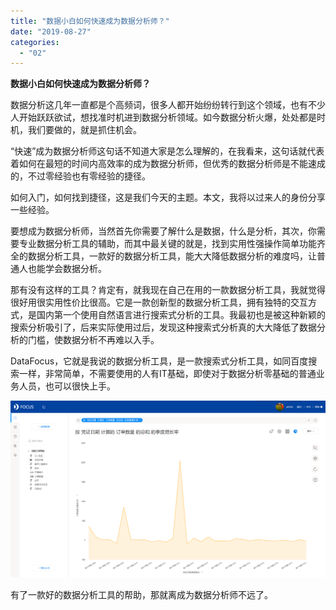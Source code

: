 ```yaml
---
title: "数据小白如何快速成为数据分析师？"
date: "2019-08-27"
categories: 
  - "02"
---
```


**数据小白如何快速成为数据分析师？**

数据分析这几年一直都是个高频词，很多人都开始纷纷转行到这个领域，也有不少人开始跃跃欲试，想找准时机进到数据分析领域。如今数据分析火爆，处处都是时机，我们要做的，就是抓住机会。

“快速”成为数据分析师这句话不知道大家是怎么理解的，在我看来，这句话就代表着如何在最短的时间内高效率的成为数据分析师，但优秀的数据分析师是不能速成的，不过零经验也有零经验的捷径。

如何入门，如何找到捷径，这是我们今天的主题。本文，我将以过来人的身份分享一些经验。

要想成为数据分析师，当然首先你需要了解什么是数据，什么是分析，其次，你需要专业数据分析工具的辅助，而其中最关键的就是，找到实用性强操作简单功能齐全的数据分析工具，一款好的数据分析工具，能大大降低数据分析的难度吗，让普通人也能学会数据分析。

那有没有这样的工具？肯定有，就我现在自己在用的一款数据分析工具，我就觉得很好用很实用性价比很高。它是一款创新型的数据分析工具，拥有独特的交互方式，是国内第一个使用自然语言进行搜索式分析的工具。我最初也是被这种新颖的搜索分析吸引了，后来实际使用过后，发现这种搜索式分析真的大大降低了数据分析的门槛，使数据分析不再难以入手。

DataFocus，它就是我说的数据分析工具，是一款搜索式分析工具，如同百度搜索一样，非常简单，不需要使用的人有IT基础，即使对于数据分析零基础的普通业务人员，也可以很快上手。

![](images/word-image-341.png)

有了一款好的数据分析工具的帮助，那就离成为数据分析师不远了。
